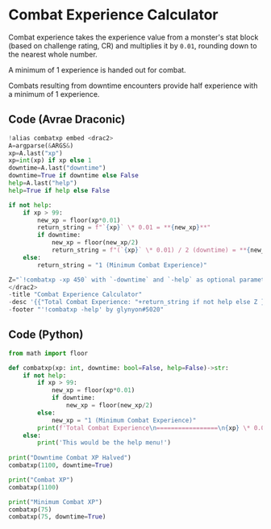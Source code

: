# Combat Experience Calculator
Combat experience takes the experience value from a monster's stat block (based on challenge rating, CR) and multiplies it by `0.01`, rounding down to the nearest whole number.

A minimum of 1 experience is handed out for combat.

Combats resulting from downtime encounters provide half experience with a minimum of 1 experience.

## Code (Avrae Draconic)
```python
!alias combatxp embed <drac2>
A=argparse(&ARGS&)
xp=A.last("xp")
xp=int(xp) if xp else 1
downtime=A.last("downtime")
downtime=True if downtime else False
help=A.last("help")
help=True if help else False

if not help:
    if xp > 99:
        new_xp = floor(xp*0.01)
        return_string = f"`{xp}` \* 0.01 = **{new_xp}**"
        if downtime:
            new_xp = floor(new_xp/2)
            return_string = f"(`{xp}` \* 0.01) / 2 (downtime) = **{new_xp}**"
    else:
        return_string = "1 (Minimum Combat Experience)"

Z="`!combatxp -xp 450` with `-downtime` and `-help` as optional parameters\n\ni.e. `!combatxp -help` to show the help menu or `!combatxp -xp 400 -downtime` to calculate combatxp for downtime combats."
</drac2>
-title "Combat Experience Calculator"
-desc '{{"Total Combat Experience: "+return_string if not help else Z }}'
-footer "'!combatxp -help' by glynyon#5020"
```

## Code (Python)
```python
from math import floor

def combatxp(xp: int, downtime: bool=False, help=False)->str:
    if not help:
        if xp > 99:
            new_xp = floor(xp*0.01)
            if downtime:
                new_xp = floor(new_xp/2)
        else:
            new_xp = "1 (Minimum Combat Experience)"
        print(f'Total Combat Experience\n=================\n{xp} \* 0.01 = {new_xp}')
    else:
        print('This would be the help menu!')
    
print("Downtime Combat XP Halved")
combatxp(1100, downtime=True)

print("Combat XP")
combatxp(1100)

print("Minimum Combat XP")
combatxp(75)
combatxp(75, downtime=True)
```